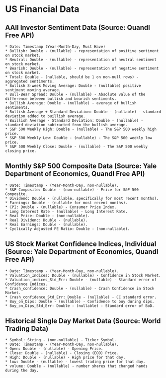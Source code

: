 # **US Financial Data** 
## AAII Investor Sentiment Data (Source: Quandl Free API)
    * Date: Timestamp (Year-Month-Day, Must Have) 
    * Bullish: Double - (nullable) - representation of positive sentiment on stock market.
    * Neutral: Double - (nullable) - representation of neutral sentiment on stock market.
    * Bearish: Double - (nullable) - representation of negative sentiment on stock market.
    * Total: Double - (nullable, should be 1 on non-null rows) - aggregated sentiments.
    * Bullish 8-week Moving Average: Double - (nullable) positive sentiment moving average.
    * Bull-Bear Spread: Double - (nullable) - Absolute value of the difference between bullish and bearish sentiments.
    * Bullish Average: Double - (nullable) - average of bullish sentiments.
    * Bullish Average + Standard Deviation: Double - (nullable) - standard deviation added to buillish average. 
    * Buillish Average - Standard Deviation: Double - (nullable) - standard deviation subtracted from the bullish average. 
    * S&P 500 Weekly High: Double - (nullable) - The S&P 500 weekly high price. 
    * S&P 500 Weekly Low: Double - (nullable) - The S&P 500 weekly low price. 
    * S&P 500 Weekly Close: Double - (nullable) - The S&P 500 weekly closing price. 
    
## Monthly S&P 500 Composite Data (Source: Yale Department of Economics, Quandl Free API)
    * Date: Timestamp - (Year-Month-Day, non-nullable).
    * S&P Composite: Double - (non-nullable) - Price for S&P 500 Composite.
    * Dividend: Double - (nullable, specifically for most recent months).
    * Earnings: Double - (nullable for most recent months).
    * CPI: Double - (nullable) - Consumer Price Index.
    * Long Interest Rate - (nullable) - Long Interest Rate.
    * Real Price: Double - (non-nullable).
    * Real Dividenc: Double - (nullable).
    * Real Earnings: Double - (nullable).
    * Cyclically Adjusted PE Ratio: Double - (non-nullable).
    
## US Stock Market Confidence Indices, Individual (Source: Yale Department of Economics, Quandl Free API)
    * Date: Timestamp - (Year-Month-Day, non-nullable).
    * Valuation_Indices: Double - (nullable) - Confidence in Stock Market. 
    * Valuation_indices_Std_Err: Double - (nullable) - Standard error of Confidence Indices.
    * Crash_confidence: Double - (nullable) - Crash Confidence in Stock Market.
    * Crash_confidence_Std_Err: Double - (nullable) - CC standard error.
    * Buy_on_Dips: Double - (nullable) - Confidence to buy during dips.
    * Buy_on_Dips_Std_Err: Double - (nullable) - Standard error of BoD. 
    
## Historical Single Day Market Data (Source: World Trading Data)
    * Symbol: String - (non-nullable) - Ticker Symbol.
    * Date: Timestamp - (Year-Month-Day, non-nullable).
    * Open: Double - (nullable) - Opening Price.
    * Close: Double - (nullable) - Closing (EOD) Price.
    * High: Double - (nullable) - High price for that day. 
    * low: Double - (nullable) - lowest trading price for that day.
    * volume: Double - (nullable) - number shares that changed hands during the day. 